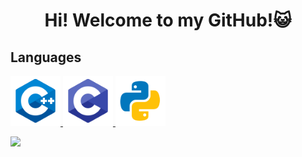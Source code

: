 <h1 align = "center"> Hi! Welcome to my GitHub!😺 </h1>
<h2> Languages </h2>
<a href="https://www.w3schools.com/cpp/" target="_blank"> <img src="image/cplusplus.svg" alt="cplusplus" width="80" height="80" /> </a>
<a href="https://www.w3schools.com/cpp/" target="_blank"> <img src="image/c.svg" alt="cplusplus" width="80" height="80"/> </a>
<a href="https://www.w3schools.com/cpp/" target="_blank"> <img src="image/python.svg" alt="cplusplus" width="80" height="80"/> </a>

![](http://github-profile-summary-cards.vercel.app/api/cards/repos-per-language?username=shogo53421&theme=gruvbox)
